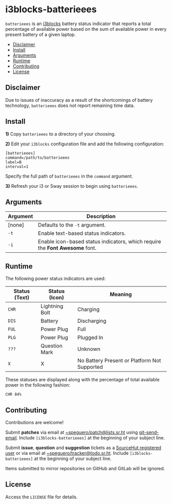 # i3blocks-batterieees

`batterieees` is an [i3blocks](https://github.com/vivien/i3blocks) battery status indicator that reports a total percentage of available power based on the sum of available power in every present battery of a given laptop.

- [Disclaimer](#disclaimer)
- [Install](#install)
- [Arguments](#arguments)
- [Runtime](#runtime)
- [Contributing](#contributing)
- [License](#license)

## Disclaimer

Due to issues of inaccuracy as a result of the shortcomings of battery technology, `batterieees` does not report remaining time data.

## Install

__1)__ Copy `batterieees` to a directory of your choosing.

__2)__ Edit your `i3blocks` configuration file and add the following configuration:

```
[batterieees]
command=/path/to/batterieees
label=B
interval=1
```

Specify the full path of `batterieees` in the `command` argument.

__3)__ Refresh your i3 or Sway session to begin using `batterieees`.

## Arguments

Argument | Description
---      | ---
[none]   | Defaults to the `-t` argument.
`-t`     | Enable text-based status indicators.
`-i`     | Enable icon-based status indicators, which require the **Font Awesome** font.

## Runtime

The following power status indicators are used:

Status (Text) | Status (Icon)  | Meaning
---           | ---            | ---
`CHR`         | Lightning Bolt | Charging
`DIS`         | Battery        | Discharging
`FUL`         | Power Plug     | Full
`PLG`         | Power Plug     | Plugged In
`???`         | Question Mark  | Unknown
`X`           | X              | No Battery Present or Platform Not Supported

These statuses are displayed along with the percentage of total available power in the following fashion:

```
CHR 84%
```

## Contributing

Contributions are welcome!

Submit __patches__ via email at [~speguero/patch@lists.sr.ht](mailto:~speguero/patch@lists.sr.ht) using [git-send-email](https://git-send-email.io). Include `[i3blocks-batterieees]` at the beginning of your subject line.

Submit __issue__, __question__ and __suggestion__ tickets as a [SourceHut registered user](https://todo.sr.ht/~speguero/tracker) or via email at [~speguero/tracker@todo.sr.ht](mailto:~speguero/tracker@todo.sr.ht). Include `[i3blocks-batterieees]` at the beginning of your subject line.

Items submitted to mirror repositories on GitHub and GitLab will be ignored.

## License

Access the `LICENSE` file for details.
